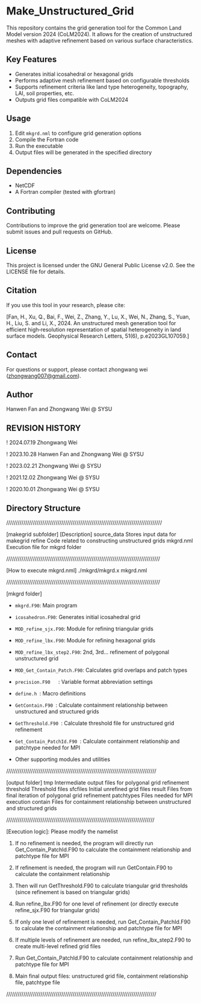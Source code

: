 # Make_Unstructured_Grid

This repository contains the grid generation tool for the Common Land Model version 2024 (CoLM2024). It allows for the creation of unstructured meshes with adaptive refinement based on various surface characteristics.

## Key Features

- Generates initial icosahedral or hexagonal grids
- Performs adaptive mesh refinement based on configurable thresholds
- Supports refinement criteria like land type heterogeneity, topography, LAI, soil properties, etc.
- Outputs grid files compatible with CoLM2024


## Usage

1. Edit `mkgrd.nml` to configure grid generation options
2. Compile the Fortran code 
3. Run the executable
4. Output files will be generated in the specified directory

## Dependencies

- NetCDF
- A Fortran compiler (tested with gfortran)

## Contributing

Contributions to improve the grid generation tool are welcome. Please submit issues and pull requests on GitHub.

## License

This project is licensed under the GNU General Public License v2.0. See the LICENSE file for details.

## Citation

If you use this tool in your research, please cite:

[Fan, H., Xu, Q., Bai, F., Wei, Z., Zhang, Y., Lu, X., Wei, N., Zhang, S., Yuan, H., Liu, S. and Li, X., 2024. An unstructured mesh generation tool for efficient high‐resolution representation of spatial heterogeneity in land surface models. Geophysical Research Letters, 51(6), p.e2023GL107059.]

## Contact

For questions or support, please contact zhongwang wei (zhongwang007@gmail.com).

## Author
Hanwen Fan and Zhongwang Wei @ SYSU


## REVISION HISTORY

! 2024.07.19 Zhongwang Wei

! 2023.10.28  Hanwen Fan and Zhongwang Wei @ SYSU

! 2023.02.21  Zhongwang Wei @ SYSU

! 2021.12.02  Zhongwang Wei @ SYSU 

! 2020.10.01  Zhongwang Wei @ SYSU

###
## Directory Structure

//////////////////////////////////////////////////////////////////////////////////

[makegrid subfolder]    [Description]
source_data     Stores input data for makegrid
refine          Code related to constructing unstructured grids
mkgrd.nml       Execution file for mkgrd folder

/////////////////////////////////////////////////////////////////////////////////

[How to execute mkgrd.nml]
./mkgrd/mkgrd.x mkgrd.nml

/////////////////////////////////////////////////////////////////////////////////

[mkgrd folder]
- `mkgrd.F90`: Main program 
- `icosahedron.F90`: Generates initial icosahedral grid
- `MOD_refine_sjx.F90`: Module for refining triangular grids
- `MOD_refine_lbx.F90`: Module for refining hexagonal grids
- `MOD_refine_lbx_step2.F90`: 2nd, 3rd... refinement of polygonal unstructured grid
- `MOD_Get_Contain_Patch.F90`: Calculates grid overlaps and patch types
- `precision.F90   `: Variable format abbreviation settings
- `define.h `:  Macro definitions
- `GetContain.F90 `:  Calculate containment relationship between unstructured and structured grids
- `GetThreshold.F90 `:  Calculate threshold file for unstructured grid refinement
- `Get_Contain_PatchId.F90 `:  Calculate containment relationship and patchtype needed for MPI

- Other supporting modules and utilities


///////////////////////////////////////////////////////////////////////////////

[output folder]
tmp                              Intermediate output files for polygonal grid refinement
threshold                        Threshold files
sfcfiles                         Initial unrefined grid files
result                           Files from final iteration of polygonal grid refinement
patchtypes                       Files needed for MPI execution
contain                          Files for containment relationship between unstructured and structured grids

//////////////////////////////////////////////////////////////////////////////

[Execution logic]: Please modify the namelist 

1. If no refinement is needed, the program will directly run Get_Contain_PatchId.F90 to calculate the containment relationship and patchtype file for MPI

2. If refinement is needed,  the program will run GetContain.F90 to calculate the containment relationship

3. Then will run GetThreshold.F90 to calculate triangular grid thresholds (since refinement is based on triangular grids)

4. Run refine_lbx.F90 for one level of refinement (or directly execute refine_sjx.F90 for triangular grids)

5. If only one level of refinement is needed, run Get_Contain_PatchId.F90 to calculate the containment relationship and patchtype file for MPI

6. If multiple levels of refinement are needed, run refine_lbx_step2.F90 to create multi-level refined grid files

6. Run Get_Contain_PatchId.F90 to calculate containment relationship and patchtype file for MPI

7. Main final output files: unstructured grid file, containment relationship file, patchtype file

///////////////////////////////////////////////////////////////////////////////
